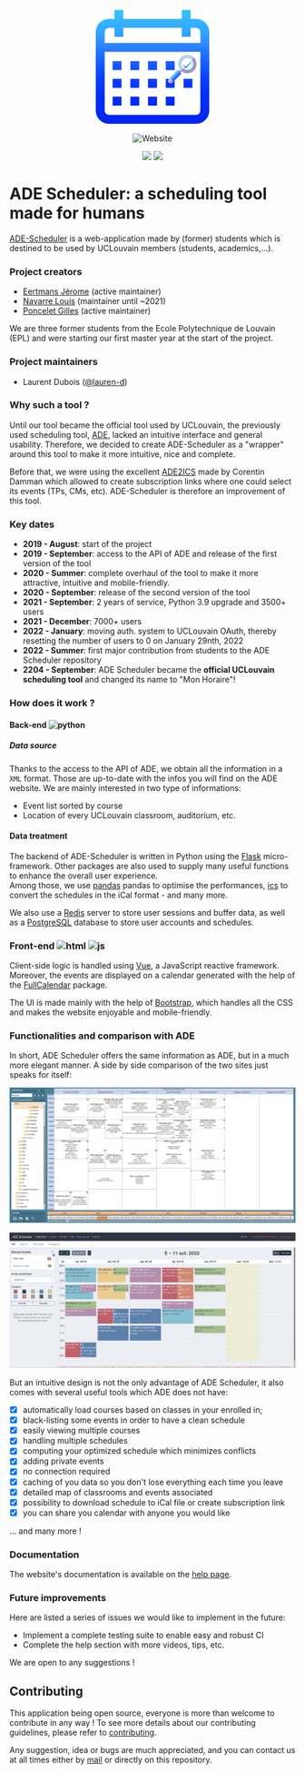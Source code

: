 <p align="center">
  <img src="static/img/ade_scheduler_icon.png" width="200" height="200"> </img>
</p>
<p align="center">
    <img alt="Website" src="https://img.shields.io/website?down_color=red&down_message=offline&label=Status%20&style=for-the-badge&up_color=green&up_message=online&url=https%3A%2F%2Fmonhoraire.uclouvain.be">
</p>
<p align="center">
<img src="https://img.shields.io/endpoint?url=https://monhoraire.uclouvain.be/api/shield/user">
<img src="https://img.shields.io/endpoint?url=https://monhoraire.uclouvain.be/api/shield/schedule">
</p>

# ADE Scheduler: a scheduling tool made for humans

[ADE-Scheduler](https://ade-scheduler.info.ucl.ac.be/) is a web-application made by (former) students which is destined to be used by UCLouvain members (students, academics,...).

### Project creators

- [Eertmans Jérome](https://www.linkedin.com/in/j%C3%A9rome-eertmans-130ab1130/) (active maintainer)
- [Navarre Louis](https://www.linkedin.com/in/louis-navarre-36b78b143/) (maintainer until ~2021)
- [Poncelet Gilles](https://www.linkedin.com/in/gilles-poncelet-020442195/) (active maintainer)

We are three former students from the Ecole Polytechnique de Louvain (EPL) and were starting our first master year at the start of the project.

### Project maintainers

- Laurent Dubois ([@lauren-d](https://github.com/lauren-d))

### Why such a tool ?

Until our tool became the official tool used by UCLouvain, the previously used scheduling tool, [ADE](http://horaire.uclouvain.be/direct/), lacked an intuitive interface and general usability. Therefore, we decided to create ADE-Scheduler as a "wrapper" around this tool to make it more intuitive, nice and complete.

Before that, we were using the excellent [ADE2ICS](https://github.com/cdamman/UCL2ICS) made by Corentin Damman which allowed to create subscription links where one could select its events (TPs, CMs, etc). ADE-Scheduler is therefore an improvement of this tool.

### Key dates

- **2019 - August**: start of the project
- **2019 - September**: access to the API of ADE and release of the first version of the tool
- **2020 - Summer**: complete overhaul of the tool to make it more attractive, intuitive and mobile-friendly.
- **2020 - September**: release of the second version of the tool
- **2021 - September**: 2 years of service, Python 3.9 upgrade and 3500+ users
- **2021 - December**: 7000+ users
- **2022 - January**: moving auth. system to UCLouvain OAuth, thereby resetting the number of users to 0 on January 29nth, 2022
- **2022 - Summer**: first major contribution from students to the ADE Scheduler repository
- **2204 - September**: ADE Scheduler became the **official UCLouvain scheduling tool** and changed its name to "Mon Horaire"!

### How does it work ?

#### Back-end <img src="https://upload.wikimedia.org/wikipedia/commons/thumb/c/c3/Python-logo-notext.svg/1024px-Python-logo-notext.svg.png" alt="python" width="20" height="20"></img>

##### Data source

Thanks to the access to the API of ADE, we obtain all the information in a `XML` format. Those are up-to-date with the infos you will find on the ADE website. We are mainly interested in two type of informations:

- Event list sorted by course
- Location of every UCLouvain classroom, auditorium, etc.

#### Data treatment

The backend of ADE-Scheduler is written in Python using the [Flask](https://flask.palletsprojects.com/en/1.1.x/) micro-framework. Other packages are also used to supply many useful functions to enhance the overall user experience.\
Among those, we use [pandas](https://pandas.pydata.org/) pandas to optimise the performances, [ics](https://pypi.org/project/ics/) to convert the schedules in the iCal format - and many more.

We also use a [Redis](https://redis.io) server to store user sessions and buffer data, as well as a [PostgreSQL](https://www.postgresql.org/) database to store user accounts and schedules.

### Front-end <img src="https://www.w3.org/html/logo/downloads/HTML5_Badge_512.png" alt="html" width="20" height="20"></img> <img src="https://i1.wp.com/www.thekitchencrew.com/wp-content/uploads/2016/03/js-logo.png?fit=500%2C500" alt="js" width="20" height="20"></img>

Client-side logic is handled using [Vue](https://vuejs.org/), a JavaScript reactive framework. Moreover, the events are displayed on a calendar generated with the help of the [FullCalendar](https://fullcalendar.io) package.

The UI is made mainly with the help of [Bootstrap](https://getbootstrap.com/), which handles all the CSS and makes the website enjoyable and mobile-friendly.

### Functionalities and comparison with ADE

In short, ADE Scheduler offers the same information as ADE, but in a much
more elegant manner. A side by side comparison of the two sites just
speaks for itself:

![](static/img/ade_official_side_by_side.png)

![](static/img/ade_scheduler_side_by_side.png)

But an intuitive design is not the only advantage of ADE Scheduler, it also
comes with several useful tools which ADE does not have:

- [x] automatically load courses based on classes in your enrolled in;
- [x] black-listing some events in order to have a clean schedule
- [x] easily viewing multiple courses
- [x] handling multiple schedules
- [x] computing your optimized schedule which minimizes conflicts
- [x] adding private events
- [x] no connection required
- [x] caching of you data so you don't lose everything each time you leave
- [x] detailed map of classrooms and events associated
- [x] possibility to download schedule to iCal file or create subscription link
- [x] you can share you calendar with anyone you would like

... and many more !

### Documentation

The website's documentation is available on the [help page](monhoraire.uclouvain.be/help).

### Future improvements

Here are listed a series of issues we would like to implement in the future:

- Implement a complete testing suite to enable easy and robust CI
- Complete the help section with more videos, tips, etc.

We are open to any suggestions !

## Contributing

This application being open source, everyone is more than welcome to contribute in any way !
To see more details about our contributing guidelines, please refer to [contributing](/CONTRIBUTING.md).

Any suggestion, idea or bugs are much appreciated, and you can contact us at all times either by [mail](mailto:adescheduler@gmail.com) or directly on this repository.
